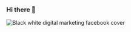 ### Hi there 👋

![Black   white digital marketing facebook cover](https://github.com/johnlaidler267/johnlaidler267/assets/73404429/9a5ae00c-90c4-4ad0-8f64-c91c403b23f5)
